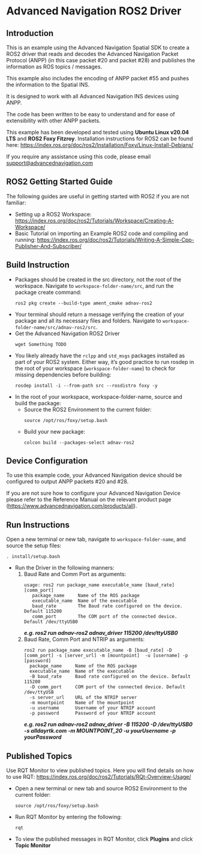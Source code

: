 # Advanced Navigation ROS2 Driver

## Introduction

This is an example using the Advanced Navigation Spatial SDK to create a ROS2 driver that reads and decodes the Advanced Navigation Packet Protocol (ANPP) (in this case packet #20 and packet #28) and publishes the information as ROS topics / messages. 

This example also includes the encoding of ANPP packet #55 and pushes the information to the Spatial INS.

It is designed to work with all Advanced Navigation INS devices using ANPP.

The code has been written to be easy to understand and for ease of extensibility with other ANPP packets.

This example has been developed and tested using **Ubuntu Linux v20.04 LTS** and **ROS2 Foxy Fitzroy**. Installation instructions for ROS2 can be found here: https://index.ros.org/doc/ros2/Installation/Foxy/Linux-Install-Debians/

If you require any assistance using this code, please email support@advancednavigation.com



## ROS2 Getting Started Guide

The following guides are useful in getting started with ROS2 if you are not familiar:

- Setting up a ROS2 Workspace: https://index.ros.org/doc/ros2/Tutorials/Workspace/Creating-A-Workspace/
- Basic Tutorial on importing an Example ROS2 code and compiling and running: https://index.ros.org/doc/ros2/Tutorials/Writing-A-Simple-Cpp-Publisher-And-Subscriber/


## Build Instruction

- Packages should be created in the src directory, not the root of the workspace. Navigate to `workspace-folder-name/src`, and run the package create command: 
  ```
  ros2 pkg create --build-type ament_cmake adnav-ros2
  ```
- Your terminal should return a message verifying the creation of your package and all its necessary files and folders. Navigate to `workspace-folder-name/src/adnav-ros2/src`.
- Get the Advanced Navigation ROS2 Driver   
  ```
  wget Something TODO
  ```
- You likely already have the `rclpp` and `std_msgs` packages installed as part of your ROS2 system. Either way, it’s good practice to run rosdep in the root of your workspace (`workspace-folder-name`) to check for missing dependencies before building:
  ```
  rosdep install -i --from-path src --rosdistro foxy -y
  ```
- In the root of your workspace, workspace-folder-name, source and build the package:
  - Source the ROS2 Environment to the current folder:
    ```
    source /opt/ros/foxy/setup.bash
    ```
  - Build your new package:
    ```
    colcon build --packages-select adnav-ros2
    ```

## Device Configuration

To use this example code, your Advanced Navigation device should be configured to output ANPP packets #20 and #28.

If you are not sure how to configure your Advanced Navigation Device please refer to the Reference Manual on the relevant product page (https://www.advancednavigation.com/products/all). 



## Run Instructions

Open a new terminal or new tab, navigate to `workspace-folder-name`, and source the setup files:
```
. install/setup.bash
```

- Run the Driver in the following manners:
  1. Baud Rate and Comm Port as arguments:
     ```
     usage: ros2 run package_name executable_name [baud_rate] [comm_port]
        package_name     Name of the ROS package
        executable_name  Name of the executable
        baud_rate        The Baud rate configured on the device. Default 115200
        comm_port        The COM port of the connected device. Default /dev/ttyUSB0
     ```
     ***e.g. ros2 run adnav-ros2 adnav_driver 115200 /dev/ttyUSB0***
  2. Baud Rate, Comm Port and NTRIP as arguments:
     ```
     ros2 run package_name executable_name -B [baud_rate] -D [comm_port] -s [server_url] -m [mountpoint]  -u [username] -p [password]
       package_name     Name of the ROS package
       executable_name  Name of the executable
       -B baud_rate     Baud rate configured on the device. Default 115200
       -D comm_port     COM port of the connected device. Default /dev/ttyUSB
       -s server_url    URL of the NTRIP server
       -m mountpoint    Name of the mountpoint
       -u username      Username of your NTRIP account
       -p password      Password of your NTRIP account 
     ```
     ***e.g. ros2 run adnav-ros2 adnav_driver -B 115200 -D /dev/ttyUSB0 -s alldayrtk.com -m MOUNTPOINT_20  -u yourUsername -p yourPassword***


## Published Topics
Use RQT Monitor to view published topics. Here you will find details on how to use RQT: https://index.ros.org/doc/ros2/Tutorials/RQt-Overview-Usage/
- Open a new terminal or new tab and source ROS2 Environment to the current folder:
  ```
  source /opt/ros/foxy/setup.bash
  ```
- Run RQT Monitor by entering the following:
  ```
  rqt
  ```
- To view the published messages in RQT Monitor, click **Plugins** and click **Topic Monitor**
